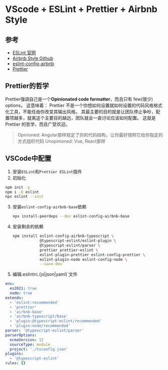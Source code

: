 # VScode + ESLint + Prettier + Airbnb Style

## 参考

* [ESLint 官网](https://eslint.org/)
* [Airbnb Style Github](https://github.com/airbnb/javascript/)
* [eslint-config-airbnb](https://www.npmjs.com/package/eslint-config-airbnb)
* [Prettier](https://prettier.io/)

## Prettier的哲学

Prettier强调自己是一个**Opinionated code formatter**，而且只有 few(很少) options。 
这意味着： 
  Prettier 不是一个你想如何设置就如何设置的代码风格格式化工具，不能任由你改变其输出风格。 
  其最主要的目的就是让团队停止争吵，配置项越多，就离这个主要目的越远，团队就会一直讨论应该如何配置。 
  这就是 Prettier 的哲学，而且广受欢迎。

> Opinioned: Angular那样规定了你的代码结构，让你最好按照它给你指定的方式组织代码 
> Unopinioned: Vue, React那样

## VSCode中配置

1. 安装`ESLint`和`Prettier ESLint`插件
2. 初始化

```bash
npm init -y
npm i -D eslint
npx eslint --init
```

3. 安装`eslint-config-airbnb-base`依赖

   ```bash
   npx install-peerdeps --dev eslint-config-airbnb-base
   ```

4. 安装剩余的依赖

   ```bash
   npm install eslint-config-airbnb-typescript \
               @typescript-eslint/eslint-plugin \
               @typescript-eslint/parser \
               prettier prettier-eslint \
               eslint-plugin-prettier eslint-config-prettier \
               eslint-plugin-node eslint-config-node \
               --save-dev
   ```

5. 编辑.eslintrc.(js|json|yaml)`文件

```yaml
env:
  es2021: true
  node: true
extends:
  - 'eslint:recommended'
  - 'prettier'
  - 'airbnb-base'
  - 'airbnb-typescript/base'
  - 'plugin:@typescript-eslint/recommended'
  - 'plugin:node/recommended'
parser: '@typescript-eslint/parser'
parserOptions:
  ecmaVersion: 12
  sourceType: module
  project: './tsconfig.json'
plugins:
  - '@typescript-eslint'
rules: {}

```
